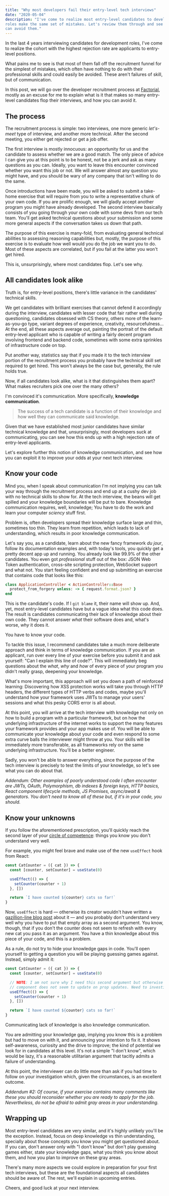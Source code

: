 ```yaml
---
title: "Why most developers fail their entry-level tech interviews"
date: "2020-05-04"
description: "I've come to realize most entry-level candidates to development
roles make the same set of mistakes. Let's review them through and see how you
can avoid them."
---
```


In the last 4 years interviewing candidates for development roles, I've come to
realize the cohort with the highest rejection rate are applicants to
entry-level positions.

What pains me to see is that most of them fall off the recruitment funnel for
the simplest of mistakes, which often have nothing to do with their professional
skills and could easily be avoided. These aren't failures of skill, but of
communication.

In this post, we will go over the developer recruitment process at
[Factorial](https://factorialhr.com), mostly as an excuse for me to explain what
is it that makes so many entry-level candidates flop their interviews, and how
you can avoid it.

## The process

The recruitment process is simple: two interviews, one more generic _let's-meet_
type of interview, and another more technical. After the second meeting, you
either get rejected or get a job offer.

The first interview is mostly innocuous: an opportunity for us and the candidate
to assess whether we are a good match. The only piece of advice I can give you
at this point is to be honest, not be a jerk and ask as many questions as you
can. Ideally, you want to leave this encounter convinced whether you want this
job or not. We will answer almost any question you might have, and you should be
wary of any company that isn't willing to do the same.

Once introductions have been made, you will be asked to submit a take-home
exercise that will require from you to write a representative chunk of your own
code. If you are prolific enough, we will gladly accept another program you
might have already developed. The second interview basically consists of you
going through your own code with some devs from our tech team. You'll get asked
technical questions about your submission and some more general aspects if the
conversation takes us down that path.

The purpose of this exercise is many-fold, from evaluating general technical
abilities to assessing reasoning capabilities but, mostly, the purpose of this
exercise is to evaluate how well would you do the job we want you to do.  Most
of these aspects are correlated, but if you fail at the latter you won't get
hired.

This is, unsurprisingly, where most candidates flop. Let's see why.

## All candidates look alike

Truth is, for entry-level positions, there's little variance in the candidates'
technical skills.

We get candidates with brilliant exercises that cannot defend it accordingly
during the interview, candidates with lesser code that fair rather well during
questioning, candidates obsessed with CS theory, others more of the
learn-as-you-go type, variant degrees of experience, creativity,
resourcefulness...  At the end, all these aspects average out, painting the
portrait of the default entry-level applicant who is capable of writing a fairly
decent program involving frontend and backend code, sometimes with some extra
sprinkles of infrastructure code on top.

Put another way, statistics say that if you made it to the tech interview portion
of the recruitment process you probably have the technical skill set required to get
hired. This won't always be the case but, generally, the rule holds true.

Now, if all candidates look alike, what is it that distinguishes them apart? What
makes recruiters pick one over the many others?

I'm convinced it's communication. More specifically, **knowledge communication**.

> The success of a tech candidate is a function of their knowledge and how well
they can communicate said knowledge.

Given that we have established most junior candidates have similar technical
knowledge and that, unsurprisingly, most developers suck at communicating, you
can see how this ends up with a high rejection rate of entry-level applicants.

Let's explore further this notion of knowledge communication, and see how you can
exploit it to improve your odds at your next tech interview.

## Know your code

Mind you, when I speak about communication I'm not implying you can talk your
way through the recruitment process and end up at a cushy dev job with no
technical skills to show for. At the tech interview, the beans will get spilled
and your knowledge boundaries will be put to bare. Knowledge communication
requires, well, knowledge; You have to do the work and learn your computer
_sciency_ stuff first.

Problem is, often developers spread their knowledge surface large and
thin, sometimes too thin. They learn from repetition, which leads to
lack of understanding, which results in poor knowledge communication.

Let's say you, as a candidate, learn about the new fancy framework _du jour_,
follow its documentation examples and, with today's tools, you quickly get a
pretty decent app up and running. You already look like 99.9% of the other
candidates. You even got _professional_ stuff out of the box: JSON Web Token
authentication, cross-site scripting protection, WebSocket support and what not.
You start feeling confident and end up submitting an exercise that contains code
that looks like this:

```ruby
class ApplicationController < ActionController::Base
  protect_from_forgery unless: -> { request.format.json? }
end
```

This is the candidate's code. If I `git blame` it, their name will show up. And,
yet, most entry-level candidates have but a vague idea what this code does.
The result is candidates communicating their lack of knowledge about their own
code. They cannot answer _what_ their software does and, what's worse, _why_ it
does it.

You have to know your code.

To tackle this issue, I recommend candidates take a much more deliberate
approach and think in terms of knowledge communication. If you are an applicant,
run over every line of your exercise before you submit it and ask yourself: "Can
I explain this line of code?". This will immediately beg questions about the
_what_, _why_ and _how_ of every piece of your program you didn't really grasp,
deepening your knowledge.

What's more important, this approach will set you down a path of reinforced
learning: Discovering how XSS protection works will take you through HTTP
headers, the different types of HTTP verbs and codes, maybe you'll understand
how your framework uses JWTs to manage your users' sessions and what this pesky
CORS error is all about.

At this point, you will arrive at the tech interview with knowledge not only on
how to build a program with a particular framework, but on how the underlying
infrastructure of the internet works to support the many features your framework
provides and your app makes use of. You will be able to communicate your
knowledge about your code and even respond to some extra curve balls the
interviewer might throw at you. Your skills will be immediately more
transferable, as all frameworks rely on the same underlying infrastructure.
You'll be a better engineer.

Sadly, you won't be able to answer everything, since the purpose of the tech
interview is precisely to test the limits of your knowledge, so let's see what
you can do about that.

_Addendum: Other examples of poorly understood code I often encounter are JWTs,
OAuth, Polymorphism, db indexes & foreign keys, HTTP basics, React component
lifecycle methods, JS Promises, async/await & generators. You don't need to know
all of these but, if it's in your code, you should._

## Know your unknowns

If you follow the aforementioned prescription, you'll quickly reach the second
layer of your [circle of
competence](https://fs.blog/2013/12/circle-of-competence/): things you know you
don't understand very well.

For example, you might feel brave and make use of the new `useEffect` hook from
React:

```javascript
const CatCounter = ({ cat }) => {
  const [counter, setCounter] = useState(0)

  useEffect(() => {
    setCounter(counter + 1)
  }, [])

  return `I have counted ${counter} cats so far!`
}
```

Now, `useEffect` is hard — otherwise its creator wouldn't have written a
[gazillion-line blog post](https://overreacted.io/a-complete-guide-to-useeffect/)
about it — and you probably don't understand very well why you have to put that
empty array as a second argument. You know, though, that if you don't the
counter does not seem to refresh with every new cat you pass it as an argument.
You have a thin knowledge about this piece of your code, and this is a problem.

As a rule, do not try to hide your knowledge gaps in code. You'll open
yourself to getting a question you will be playing guessing games against.
Instead, simply admit it:

```javascript
const CatCounter = ({ cat }) => {
  const [counter, setCounter] = useState(0)

  // NOTE: I am not sure why I need this second argument but otherwise the
  // component does not seem to update on prop updates. Need to investigate.
  useEffect(() => {
    setCounter(counter + 1)
  }, [])

  return `I have counted ${counter} cats so far!`
}

```

Communicating lack of knowledge is also knowledge communication.

You are admitting your knowledge gap, implying you know this is a problem but
had to move on with it, and announcing your intention to fix it. It shows
self-awareness, curiosity and the drive to improve; the kind of potential we
look for in candidates at this level. It's not a simple "I don't know", which
would be lazy, it's a reasonable utilitarian argument that tacitly admits a
failure of understanding.

At this point, the interviewer can do little more than ask if you had time to
follow on your investigation which, given the circumstances, is an excellent
outcome.

_Addendum #2: Of course, if your exercise contains many comments like these you should
reconsider whether you are ready to apply for the job. Nevertheless, do not be
afraid to admit gray areas in your understanding._

## Wrapping up

Most entry-level candidates are very similar, and it's highly unlikely you'll be
the exception. Instead, focus on deep knowledge vs thin understanding, specially
about those concepts you know you might get questioned about. If you can, don't
answer only with "I don't know" but don't play guessing games either, state your
knowledge gaps, what you think you know about them, and how you plan to improve
on these gray areas.

There's many more aspects we could explore in preparation for your first tech
interviews, but these are the foundational aspects all candidates should be aware
of. The rest, we'll explain in upcoming entries.

Cheers, and good luck at your next interview.
